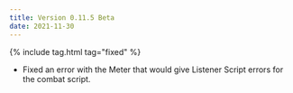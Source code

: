 ```yaml
---
title: Version 0.11.5 Beta
date: 2021-11-30
---
```

{% include tag.html tag="fixed" %}

- Fixed an error with the Meter that would give Listener Script errors for the combat script.
